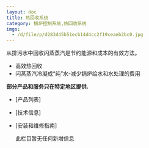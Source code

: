```yaml
---
layout: doc
title: 热回收系统
category: 锅炉控制系统,热回收系统
imgs:
  - /d/file/p/d283d45b51ecb14d4cc2f19ceaeb2bc0.jpg
---
```


从排污水中回收闪蒸蒸汽是节约能源和成本的有效方法。

- 高效热回收
- 闪蒸蒸汽冷凝成“纯”水-减少锅炉给水和水处理的费用

**部分产品和服务只在特定地区提供.**

- [产品列表]
- [技术信息]
- [安装和维修指南]

  此栏目暂无任何新增信息

